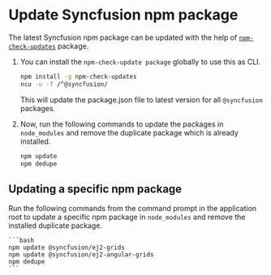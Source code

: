 
# Update Syncfusion npm package

The latest Syncfusion npm package can be updated with the help of [`npm-check-updates`](https://www.npmjs.com/package/npm-check-updates) package.

1. You can install the `npm-check-update package` globally to use this as CLI.

    ```bash
    npm install -g npm-check-updates
    ncu -u -f /^@syncfusion/
    ```

    This will update the package.json file to latest version for all `@syncfusion` packages.

2. Now, run the following commands to update the packages in `node_modules` and remove the duplicate package which is already installed.

    ```bash
    npm update
    npm dedupe
    ```

## Updating a specific npm package

Run the following commands from the command prompt in the application root to update a specific npm package in `node_modules` and remove the installed duplicate package.

    ```bash
    npm update @syncfusion/ej2-grids
    npm update @syncfusion/ej2-angular-grids
    npm dedupe
    ```
